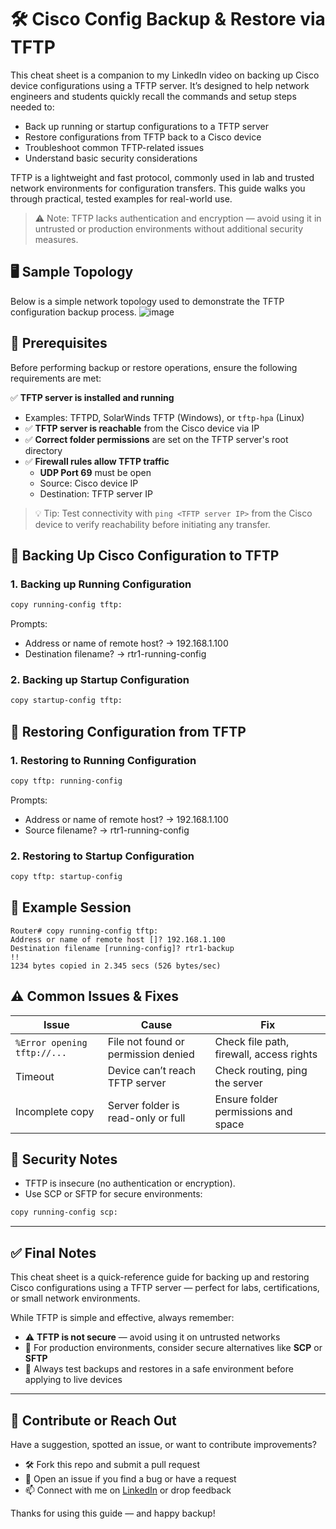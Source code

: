 # 🛠 Cisco Config Backup & Restore via TFTP

This cheat sheet is a companion to my LinkedIn video on backing up Cisco device configurations using a TFTP server. It’s designed to help network engineers and students quickly recall the commands and setup steps needed to:

- Back up running or startup configurations to a TFTP server
- Restore configurations from TFTP back to a Cisco device
- Troubleshoot common TFTP-related issues
- Understand basic security considerations

TFTP is a lightweight and fast protocol, commonly used in lab and trusted network environments for configuration transfers. This guide walks you through practical, tested examples for real-world use.

> ⚠️ Note: TFTP lacks authentication and encryption — avoid using it in untrusted or production environments without additional security measures.


## 🖥 Sample Topology
Below is a simple network topology used to demonstrate the TFTP configuration backup process.
![image](https://github.com/user-attachments/assets/1e8a1ab8-ea05-4adf-96d9-dde7fdc42e7d)

## 📌 Prerequisites

Before performing backup or restore operations, ensure the following requirements are met:

✅ **TFTP server is installed and running**
  - Examples: TFTPD, SolarWinds TFTP (Windows), or `tftp-hpa` (Linux)
- ✅ **TFTP server is reachable** from the Cisco device via IP
- ✅ **Correct folder permissions** are set on the TFTP server's root directory
- ✅ **Firewall rules allow TFTP traffic**
  - **UDP Port 69** must be open
  - Source: Cisco device IP  
  - Destination: TFTP server IP

> 💡 Tip: Test connectivity with `ping <TFTP server IP>` from the Cisco device to verify reachability before initiating any transfer.

##
##
## 🔁 Backing Up Cisco Configuration to TFTP

### 1. Backing up Running Configuration
```bash
copy running-config tftp:
```
Prompts:
 - Address or name of remote host? → 192.168.1.100
 - Destination filename? → rtr1-running-config

### 2. Backing up Startup Configuration
```bash
copy startup-config tftp:
```
##
##
## 🔄 Restoring Configuration from TFTP
### 1. Restoring to Running Configuration
```bash
copy tftp: running-config
```
Prompts:
 - Address or name of remote host? → 192.168.1.100
 - Source filename? → rtr1-running-config
### 2. Restoring to Startup Configuration
```bash
copy tftp: startup-config
```

## 🧰 Example Session
```plaintext
Router# copy running-config tftp:
Address or name of remote host []? 192.168.1.100
Destination filename [running-config]? rtr1-backup
!!
1234 bytes copied in 2.345 secs (526 bytes/sec)
```

## ⚠️ Common Issues & Fixes
| Issue                       | Cause                               | Fix                                      |
|----------------------------|-------------------------------------|------------------------------------------|
| `%Error opening tftp://...` | File not found or permission denied | Check file path, firewall, access rights |
| Timeout                    | Device can’t reach TFTP server      | Check routing, ping the server           |
| Incomplete copy            | Server folder is read-only or full  | Ensure folder permissions and space      |

## 🔐 Security Notes
 - TFTP is insecure (no authentication or encryption).
 - Use SCP or SFTP for secure environments:
```bash
copy running-config scp:
```


---

## ✅ Final Notes

This cheat sheet is a quick-reference guide for backing up and restoring Cisco configurations using a TFTP server — perfect for labs, certifications, or small network environments.

While TFTP is simple and effective, always remember:

- ⚠️ **TFTP is not secure** — avoid using it on untrusted networks
- 🔐 For production environments, consider secure alternatives like **SCP** or **SFTP**
- 🧪 Always test backups and restores in a safe environment before applying to live devices

---

## 🙌 Contribute or Reach Out

Have a suggestion, spotted an issue, or want to contribute improvements?

- 🛠️ Fork this repo and submit a pull request
- 💬 Open an issue if you find a bug or have a request
- 📫 Connect with me on [LinkedIn](https://www.linkedin.com/in/kenneth-nweke-4a9456185/) or drop feedback

Thanks for using this guide — and happy backup!


